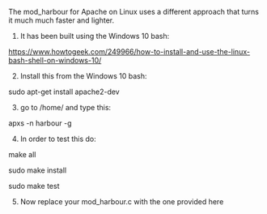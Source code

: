 The mod_harbour for Apache on Linux uses a different approach that turns it much much faster and lighter.

1. It has been built using the Windows 10 bash:

https://www.howtogeek.com/249966/how-to-install-and-use-the-linux-bash-shell-on-windows-10/

2. Install this from the Windows 10 bash:

sudo apt-get install apache2-dev

3. go to /home/<username> and type this:

apxs -n harbour -g

4. In order to test this do:

make all

sudo make install

sudo make test

5. Now replace your mod_harbour.c with the one provided here
